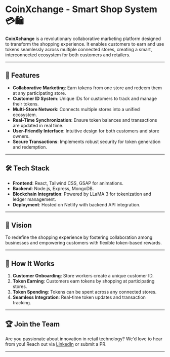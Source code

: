 
# CoinXchange - Smart Shop System 💳🛍️

**CoinXchange** is a revolutionary collaborative marketing platform designed to transform the shopping experience. It enables customers to earn and use tokens seamlessly across multiple connected stores, creating a smart, interconnected ecosystem for both customers and retailers.

---

## 🚀 Features
- **Collaborative Marketing**: Earn tokens from one store and redeem them at any participating store.
- **Customer ID System**: Unique IDs for customers to track and manage their tokens.
- **Multi-Store Network**: Connects multiple stores into a unified ecosystem.
- **Real-Time Synchronization**: Ensure token balances and transactions are updated in real time.
- **User-Friendly Interface**: Intuitive design for both customers and store owners.
- **Secure Transactions**: Implements robust security for token generation and redemption.

---

## 🛠️ Tech Stack
- **Frontend**: React, Tailwind CSS, GSAP for animations.
- **Backend**: Node.js, Express, MongoDB.
- **Blockchain Integration**: Powered by LLaMA 3 for tokenization and ledger management.
- **Deployment**: Hosted on Netlify with backend API integration.

---

## 🎯 Vision
To redefine the shopping experience by fostering collaboration among businesses and empowering customers with flexible token-based rewards.

---

## 🔧 How It Works
1. **Customer Onboarding**: Store workers create a unique customer ID.
2. **Token Earning**: Customers earn tokens by shopping at participating stores.
3. **Token Spending**: Tokens can be spent across any connected stores.
4. **Seamless Integration**: Real-time token updates and transaction tracking.

---

## 🏆 Join the Team
Are you passionate about innovation in retail technology? We'd love to hear from you! Reach out via [LinkedIn](https://www.linkedin.com/in/ujjwal-dubey-667909255/) or submit a PR.

---
